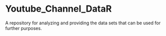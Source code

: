 Youtube_Channel_DataR
=====================

A repository for analyzing and providing the data sets that can be used for further purposes.
